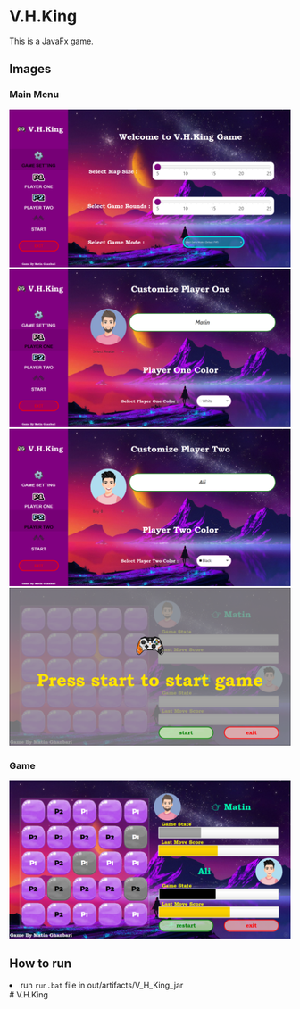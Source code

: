 # V.H.King

This is a JavaFx game.

## Images
### Main Menu
![](images/img.png)
![](images/img_1.png)
![](images/img_2.png)
![](images/img_3.png)

### Game
![](images/game.png)

## How to run
<li>run <code>run.bat</code> file in out/artifacts/V_H_King_jar</li># V.H.King
